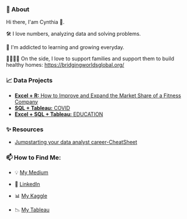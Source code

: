 ### :woman: About

Hi there, I'am Cynthia :wave:.

   :hammer_and_wrench: I love numbers, analyzing data and solving problems.
   
   :seedling: I'm addicted to learning and growing everyday.
   
   :family_man_woman_girl_boy: On the side, I love to support families and support them to build healthy homes: https://bridgingworldsglobal.org/
   

### :chart_with_upwards_trend: Data Projects 
- [**Excel +  R:** How to Improve and Expand the Market Share of a Fitness Company](https://github.com/cynthiaadomportuphy/Google_Analytics_BellabeatFitness) 
- [**SQL + Tableau:** COVID](https://github.com/cynthiaadomportuphy/Google_Analytics_BellabeatFitness)
- [**Excel + SQL + Tableau:** EDUCATION](https://github.com/cynthiaadomportuphy/Google_Analytics_BellabeatFitness)


### :sparkles: Resources
- [Jumpstarting your data analyst career-CheatSheet](https://github.com/cynthiaadomportuphy/cynthiaadomportuphy)


### 📫 How to Find Me:

* :bulb: [My Medium]([https://medium.com/](https://medium.com/@cynthiaadomportuphy))

* :dart: [LinkedIn](https://www.linkedin.com/in/adom-portuphy/)

* :bar_chart: [My Kaggle](https://www.kaggle.com/cynthiaadomportuphy)

* :chart_with_downwards_trend: [My Tableau](https://www.tableau.com/)



